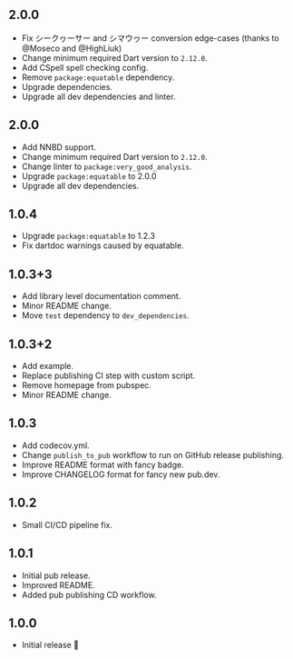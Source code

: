 ## 2.0.0

- Fix シークヮーサー and シマウヮー conversion edge-cases (thanks to @Moseco and @HighLiuk)
- Change minimum required Dart version to `2.12.0`.
- Add CSpell spell checking config.
- Remove `package:equatable` dependency.
- Upgrade dependencies.
- Upgrade all dev dependencies and linter.

## 2.0.0

- Add NNBD support.
- Change minimum required Dart version to `2.12.0`.
- Change linter to `package:very_good_analysis`.
- Upgrade `package:equatable` to 2.0.0
- Upgrade all dev dependencies.

## 1.0.4

- Upgrade `package:equatable` to 1.2.3
- Fix dartdoc warnings caused by equatable.

## 1.0.3+3

- Add library level documentation comment.
- Minor README change.
- Move `test` dependency to `dev_dependencies`.

## 1.0.3+2

- Add example.
- Replace publishing CI step with custom script.
- Remove homepage from pubspec.
- Minor README change.

## 1.0.3

- Add codecov.yml.
- Change `publish_to_pub` workflow to run on GitHub release publishing.
- Improve README format with fancy badge.
- Improve CHANGELOG format for fancy new pub.dev.

## 1.0.2

- Small CI/CD pipeline fix.

## 1.0.1

- Initial pub release.
- Improved README.
- Added pub publishing CD workflow.

## 1.0.0

- Initial release 🎉
